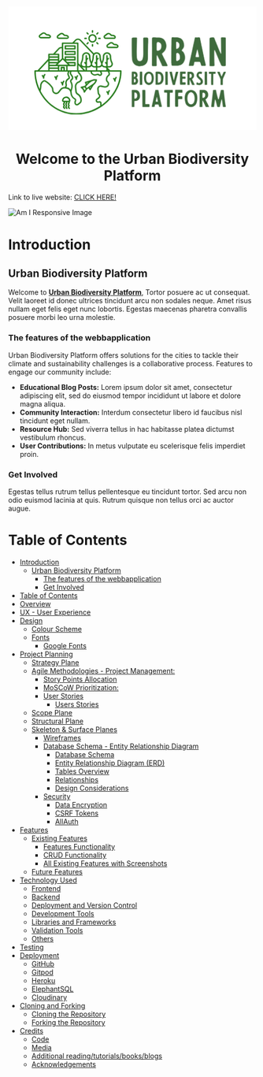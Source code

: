 <p align="center">
  <img src="documentation/readme/ubp-logo.png" alt="Urban Biodiversity Platform Logo">
</p>
<h1 align="center">Welcome to the Urban Biodiversity Platform</h1>


Link to live website: [CLICK HERE!](https://ubp-7ea7f2ca1a6d.herokuapp.com/)

![Am I Responsive Image](documentation/screenshots/responsive.JPG)

# Introduction

## Urban Biodiversity Platform

Welcome to [**Urban Biodiversity Platform**](https://ubp-7ea7f2ca1a6d.herokuapp.com/), 
Tortor posuere ac ut consequat. Velit laoreet id donec ultrices tincidunt arcu non sodales neque. Amet risus nullam eget felis eget nunc lobortis. Egestas maecenas pharetra convallis posuere morbi leo urna molestie.



### The features of the webbapplication 

Urban Biodiversity Platform offers solutions for the cities to tackle their climate and sustainability challenges is a collaborative process. 
Features to engage our community include:

- **Educational Blog Posts:** Lorem ipsum dolor sit amet, consectetur adipiscing elit, sed do eiusmod tempor incididunt ut labore et dolore magna aliqua.
- **Community Interaction:** Interdum consectetur libero id faucibus nisl tincidunt eget nullam. 
- **Resource Hub:** Sed viverra tellus in hac habitasse platea dictumst vestibulum rhoncus. 
- **User Contributions:** In metus vulputate eu scelerisque felis imperdiet proin.

### Get Involved

Egestas tellus rutrum tellus pellentesque eu tincidunt tortor. Sed arcu non odio euismod lacinia at quis. Rutrum quisque non tellus orci ac auctor augue.

# Table of Contents
- [Introduction](#introduction)
  - [Urban Biodiversity Platform](#urban-biodiversity-platform)
    - [The features of the webbapplication](#the-features-of-the-webbapplication)
    - [Get Involved](#get-involved)
- [Table of Contents](#table-of-contents)
- [Overview](#overview)
- [UX - User Experience](#ux---user-experience)
- [Design](#design)
  - [Colour Scheme](#colour-scheme)
  - [Fonts](#fonts)
    - [Google Fonts](#google-fonts)      
- [Project Planning](#project-planning)
  - [Strategy Plane](#strategy-plane)
  - [Agile Methodologies - Project Management:](#agile-methodologies---project-management)
    - [Story Points Allocation](#story-points-allocation)    
    - [MoSCoW Prioritization:](#moscow-prioritization)
    - [User Stories](#user-stories)
      - [Users Stories](#users-stories)      
  - [Scope Plane](#scope-plane)
  - [Structural Plane](#structural-plane)
  - [Skeleton \& Surface Planes](#skeleton--surface-planes)
    - [Wireframes](#wireframes)      
    - [Database Schema - Entity Relationship Diagram](#database-schema---entity-relationship-diagram)
      - [Database Schema](#database-schema)
      - [Entity Relationship Diagram (ERD)](#entity-relationship-diagram-erd)
      - [Tables Overview](#tables-overview)
      - [Relationships](#relationships)
      - [Design Considerations](#design-considerations)
    - [Security](#security)
      - [Data Encryption](#data-encryption)
      - [CSRF Tokens](#csrf-tokens)
      - [AllAuth](#allauth)
- [Features](#features)
  - [Existing Features](#existing-features)
    - [Features Functionality](#features-functionality)
    - [CRUD Functionality](#crud-functionality)
    - [All Existing Features with Screenshots](#all-existing-features-with-screenshots)      
  - [Future Features](#future-features)
- [Technology Used](#technology-used)
  - [Frontend](#frontend)
  - [Backend](#backend)
  - [Deployment and Version Control](#deployment-and-version-control)
  - [Development Tools](#development-tools)
  - [Libraries and Frameworks](#libraries-and-frameworks)
  - [Validation Tools](#validation-tools)
  - [Others](#others)
- [Testing](#testing)
- [Deployment](#deployment)
  - [GitHub](#github)
  - [Gitpod](#gitpod)
  - [Heroku](#heroku)
  - [ElephantSQL](#elephantsql)
  - [Cloudinary](#cloudinary)
- [Cloning and Forking](#cloning-and-forking)
  - [Cloning the Repository](#cloning-the-repository)
  - [Forking the Repository](#forking-the-repository)
- [Credits](#credits)
  - [Code](#code)
  - [Media](#media)
  - [Additional reading/tutorials/books/blogs](#additional-readingtutorialsbooksblogs)
  - [Acknowledgements](#acknowledgements)